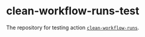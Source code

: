 # clean-workflow-runs-test

The repository for testing action [`clean-workflow-runs`](https://github.com/dmvict/clean-workflow-runs).